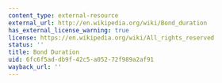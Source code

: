 ```yaml
---
content_type: external-resource
external_url: http://en.wikipedia.org/wiki/Bond_duration
has_external_license_warning: true
license: https://en.wikipedia.org/wiki/All_rights_reserved
status: ''
title: Bond Duration
uid: 6fc6f5ad-db9f-42c5-a052-72f989a2af91
wayback_url: ''
---
```

